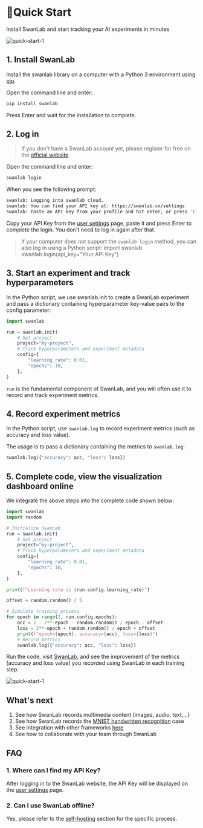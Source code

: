 
# 🚀Quick Start

Install SwanLab and start tracking your AI experiments in minutes

![quick-start-1](./quick_start/quick-start.png)

## 1. Install SwanLab

Install the swanlab library on a computer with a Python 3 environment using [pip](https://pip.pypa.io/en/stable/).

Open the command line and enter:

```bash
pip install swanlab
```
Press Enter and wait for the installation to complete.


## 2. Log in

> If you don't have a SwanLab account yet, please register for free on the [official website](https://swanlab.cn).

Open the command line and enter:

```bash
swanlab login
```

When you see the following prompt:

```bash
swanlab: Logging into swanlab cloud.
swanlab: You can find your API key at: https://swanlab.cn/settings
swanlab: Paste an API key from your profile and hit enter, or press 'CTRL-C' to quit:
```

Copy your API Key from the [user settings](https://swanlab.cn/settings) page, paste it and press Enter to complete the login. You don't need to log in again after that.


> If your computer does not support the `swanlab login` method, you can also log in using a Python script:
> import swanlab  
> swanlab.login(api_key="Your API Key")


## 3. Start an experiment and track hyperparameters

In the Python script, we use swanlab.init to create a SwanLab experiment and pass a dictionary containing hyperparameter key-value pairs to the config parameter:


```python
import swanlab

run = swanlab.init(
    # Set project
    project="my-project",
    # Track hyperparameters and experiment metadata
    config={
        "learning_rate": 0.01,
        "epochs": 10,
    },
)
```

`run` is the fundamental component of SwanLab, and you will often use it to record and track experiment metrics.


## 4. Record experiment metrics

In the Python script, use `swanlab.log` to record experiment metrics (such as accuracy and loss value).

The usage is to pass a dictionary containing the metrics to `swanlab.log`:

```python
swanlab.log({"accuracy": acc, "loss": loss})
```

## 5. Complete code, view the visualization dashboard online

We integrate the above steps into the complete code shown below:

```python (5,25)
import swanlab
import random

# Initialize SwanLab
run = swanlab.init(
    # Set project
    project="my-project",
    # Track hyperparameters and experiment metadata
    config={
        "learning_rate": 0.01,
        "epochs": 10,
    },
)

print(f"Learning rate is {run.config.learning_rate}")

offset = random.random() / 5

# Simulate training process
for epoch in range(2, run.config.epochs):
    acc = 1 - 2**-epoch - random.random() / epoch - offset
    loss = 2**-epoch + random.random() / epoch + offset
    print(f"epoch={epoch}, accuracy={acc}, loss={loss}")
    # Record metrics
    swanlab.log({"accuracy": acc, "loss": loss})
```

Run the code, visit [SwanLab](https://swanlab.cn), and see the improvement of the metrics (accuracy and loss value) you recorded using SwanLab in each training step.


![quick-start-1](./quick_start/line-chart.png)


## What's next

1. See how SwanLab records multimedia content (images, audio, text,...)
2. See how SwanLab records the [MNIST handwritten recognition](/en/examples/mnist.md) case
3. See integration with other frameworks [here](/en/guide_cloud/integration)
4. See how to collaborate with your team through SwanLab

## FAQ

### 1. Where can I find my API Key?
After logging in to the SwanLab website, the API Key will be displayed on the [user settings](https://swanlab.cn/settings) page.

### 2. Can I use SwanLab offline?
Yes, please refer to the [self-hosting](/en/guide_cloud/self_host/docker-deploy.md) section for the specific process.
